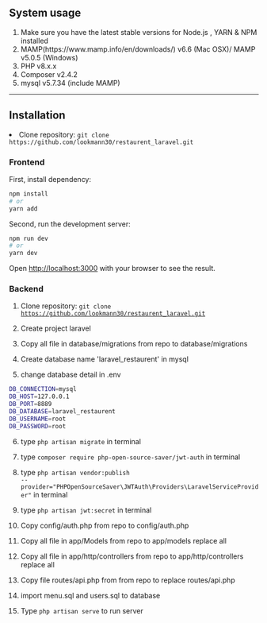 
<h2>
    System usage
</h2>
<ol>
    <li>Make sure you have the latest stable versions for Node.js , YARN & NPM installed</li>
    <li> MAMP(https://www.mamp.info/en/downloads/) v6.6 (Mac OSX)/ MAMP v5.0.5 (Windows)</li>
    <li>PHP v8.x.x</li>
    <li>Composer v2.4.2</li>
    <li>mysql v5.7.34 (include MAMP)</li>
</ol>

---

<h2>
    Installation
</h2>
<p>
    <li>Clone repository: <code>git clone https://github.com/lookmann30/restaurent_laravel.git</code></li>
</p>

### Frontend

First, install dependency:

```bash
npm install
# or
yarn add
```

Second, run the development server:

```bash
npm run dev
# or
yarn dev
```

Open [http://localhost:3000](http://localhost:3000) with your browser to see the result.


### Backend

1. Clone repository: <code>git clone https://github.com/lookmann30/restaurent_laravel.git</code>

2. Create project laravel

3. Copy all file in database/migrations from repo to database/migrations

4. Create database name 'laravel_restaurent' in mysql

5. change database detail in .env


```bash
DB_CONNECTION=mysql
DB_HOST=127.0.0.1
DB_PORT=8889
DB_DATABASE=laravel_restaurent
DB_USERNAME=root
DB_PASSWORD=root
```

6. type <code>php artisan migrate</code> in terminal

7. type <code>composer require php-open-source-saver/jwt-auth</code> in terminal

8. type <code>php artisan vendor:publish --provider="PHPOpenSourceSaver\JWTAuth\Providers\LaravelServiceProvider"</code> in terminal

9. type <code>php artisan jwt:secret</code> in terminal

10. Copy config/auth.php from repo to config/auth.php

11. Copy all file in app/Models from repo to app/models replace all

12. Copy all file in app/http/controllers from repo to app/http/controllers replace all

13. Copy file routes/api.php from from repo to replace routes/api.php

14. import menu.sql and users.sql to database

15. Type <code>php artisan serve</code> to run server
